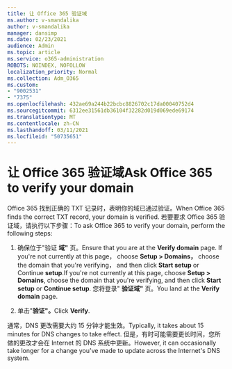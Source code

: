```yaml
---
title: 让 Office 365 验证域
ms.author: v-smandalika
author: v-smandalika
manager: dansimp
ms.date: 02/23/2021
audience: Admin
ms.topic: article
ms.service: o365-administration
ROBOTS: NOINDEX, NOFOLLOW
localization_priority: Normal
ms.collection: Adm_O365
ms.custom:
- "9002531"
- "7375"
ms.openlocfilehash: 432ae69a244b22bcbc8826702c17da00040752d4
ms.sourcegitcommit: 6312ee31561db36104f32282d019d069ede69174
ms.translationtype: MT
ms.contentlocale: zh-CN
ms.lasthandoff: 03/11/2021
ms.locfileid: "50735651"
---
```

# <a name="ask-office-365-to-verify-your-domain"></a><span data-ttu-id="660db-102">让 Office 365 验证域</span><span class="sxs-lookup"><span data-stu-id="660db-102">Ask Office 365 to verify your domain</span></span>

<span data-ttu-id="660db-103">Office 365 找到正确的 TXT 记录时，表明你的域已通过验证。</span><span class="sxs-lookup"><span data-stu-id="660db-103">When Office 365 finds the correct TXT record, your domain is verified.</span></span> <span data-ttu-id="660db-104">若要要求 Office 365 验证域，请执行以下步骤：</span><span class="sxs-lookup"><span data-stu-id="660db-104">To ask Office 365 to verify your domain, perform the following steps:</span></span>

1. <span data-ttu-id="660db-105">确保位于"验证 **域"** 页。</span><span class="sxs-lookup"><span data-stu-id="660db-105">Ensure that you are at the **Verify domain** page.</span></span> <span data-ttu-id="660db-106">If you're not currently at this page， choose **Setup > Domains，** choose the domain that you're verifying， and then click **Start setup** or Continue **setup**.</span><span class="sxs-lookup"><span data-stu-id="660db-106">If you're not currently at this page, choose **Setup > Domains**, choose the domain that you're verifying, and then click **Start setup** or **Continue setup**.</span></span> <span data-ttu-id="660db-107">您将登录" **验证域"** 页。</span><span class="sxs-lookup"><span data-stu-id="660db-107">You land at the **Verify domain** page.</span></span>

2. <span data-ttu-id="660db-108">单击"**验证"。**</span><span class="sxs-lookup"><span data-stu-id="660db-108">Click **Verify**.</span></span>

<span data-ttu-id="660db-109">通常，DNS 更改需要大约 15 分钟才能生效。</span><span class="sxs-lookup"><span data-stu-id="660db-109">Typically, it takes about 15 minutes for DNS changes to take effect.</span></span> <span data-ttu-id="660db-110">但是，有时可能需要更长时间，您所做的更改才会在 Internet 的 DNS 系统中更新。</span><span class="sxs-lookup"><span data-stu-id="660db-110">However, it can occasionally take longer for a change you've made to update across the Internet's DNS system.</span></span>

